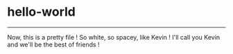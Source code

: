 # hello-world
______________

Now, this is a pretty file ! So white, so spacey, like Kevin ! I'll call you Kevin and we'll be the best of friends !
